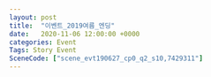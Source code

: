 ```yaml
---
layout: post
title:  "이벤트_2019여름_엔딩"
date:   2020-11-06 12:00:00 +0000
categories: Event
Tags: Story Event
SceneCode: ["scene_evt190627_cp0_q2_s10,7429311"]
---
```

